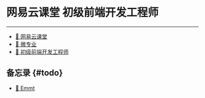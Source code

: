 # 网易云课堂 初级前端开发工程师

---

<Badge type="tip" text="前端" />

* [📎 网易云课堂](https://study.163.com/)
* [📎 微专业](https://study.163.com/smartSpec/intro.htm) 
* [📎 初级前端开发工程师](https://mooc.study.163.com/smartSpec/detail/1001360001.htm)

## 备忘录 {#todo}

* [📎 Emmt](https://docs.emmet.io/)
